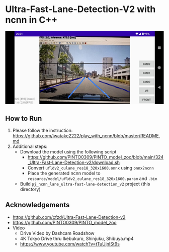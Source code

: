 # Ultra-Fast-Lane-Detection-V2 with ncnn in C++

![00_doc/demo.jpg](00_doc/demo.jpg)

## How to Run
1. Please follow the instruction: https://github.com/iwatake2222/play_with_ncnn/blob/master/README.md
2. Additional steps:
    - Download the model using the following script
        - https://github.com/PINTO0309/PINTO_model_zoo/blob/main/324_Ultra-Fast-Lane-Detection-v2/download.sh
        - Convert `ufldv2_culane_res18_320x1600.onnx` using `onnx2ncnn`
        - Place the generated ncnn model to `resource/model/ufldv2_culane_res18_320x1600.param` and `.bin`
    - Build `pj_ncnn_lane_ultra-fast-lane-detection_v2` project (this directory)


## Acknowledgements
- https://github.com/cfzd/Ultra-Fast-Lane-Detection-v2
- https://github.com/PINTO0309/PINTO_model_zoo
- Video
    - Drive Video by Dashcam Roadshow
    - 4K Tokyo Drive thru Ikebukuro, Shinjuku, Shibuya.mp4
    - https://www.youtube.com/watch?v=tTuUjnISt9s
